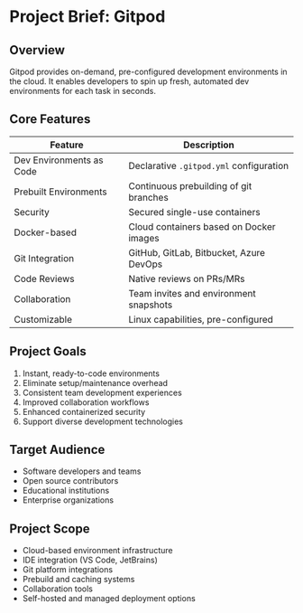# Project Brief: Gitpod

## Overview
Gitpod provides on-demand, pre-configured development environments in the cloud. It enables developers to spin up fresh, automated dev environments for each task in seconds.

## Core Features
| Feature | Description |
|---------|-------------|
| Dev Environments as Code | Declarative `.gitpod.yml` configuration |
| Prebuilt Environments | Continuous prebuilding of git branches |
| Security | Secured single-use containers |
| Docker-based | Cloud containers based on Docker images |
| Git Integration | GitHub, GitLab, Bitbucket, Azure DevOps |
| Code Reviews | Native reviews on PRs/MRs |
| Collaboration | Team invites and environment snapshots |
| Customizable | Linux capabilities, pre-configured |

## Project Goals
1. Instant, ready-to-code environments
2. Eliminate setup/maintenance overhead
3. Consistent team development experiences
4. Improved collaboration workflows
5. Enhanced containerized security
6. Support diverse development technologies

## Target Audience
- Software developers and teams
- Open source contributors
- Educational institutions
- Enterprise organizations

## Project Scope
- Cloud-based environment infrastructure
- IDE integration (VS Code, JetBrains)
- Git platform integrations
- Prebuild and caching systems
- Collaboration tools
- Self-hosted and managed deployment options
